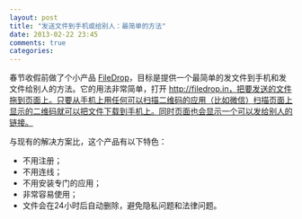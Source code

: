 ```yaml
---
layout: post
title: "发送文件到手机或给别人：最简单的方法"
date: 2013-02-22 23:45
comments: true
categories: 
---
```


春节收假前做了个小产品 [FileDrop](http://filedrop.in)，目标是提供一个最简单的发文件到手机和发文件给别人的方法。它的用法非常简单，打开 http://filedrop.in，把要发送的文件拖到页面上。只要从手机上用任何可以扫描二维码的应用（比如微信）扫描页面上显示的二维码就可以把文件下载到手机上。同时页面也会显示一个可以发给别人的链接。

与现有的解决方案比，这个产品有以下特色：

* 不用注册；
* 不用连线；
* 不用安装专门的应用；
* 非常容易使用；
* 文件会在24小时后自动删除，避免隐私问题和法律问题。
